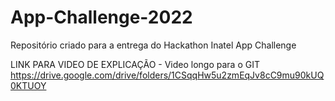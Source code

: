 # App-Challenge-2022
Repositório criado para a entrega do Hackathon Inatel App Challenge

LINK PARA VIDEO DE EXPLICAÇÃO - Video longo para o GIT
https://drive.google.com/drive/folders/1CSqqHw5u2zmEqJv8cC9mu90kUQ0KTUOY
